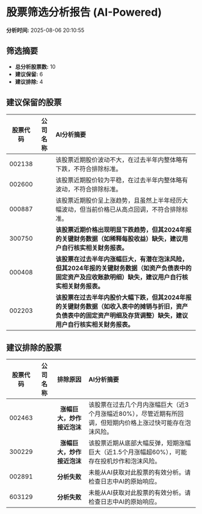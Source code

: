 # 股票筛选分析报告 (AI-Powered)

**分析时间:** 2025-08-06 20:10:55

## 筛选摘要

- **总分析股票数:** 10
- **建议保留:** 6
- **建议排除:** 4

## 建议保留的股票

| 股票代码 | 公司名称 | AI分析摘要 |
|:---:|:---:|:---|
| 002138 |  | 该股票近期股价波动不大，在过去半年内整体略有下跌，不符合排除标准。 |
| 002600 |  | 该股票近期股价较为平稳，在过去半年内整体略有波动，不符合排除标准。 |
| 000887 |  | 该股票近期股价呈上涨趋势，且虽然上半年经历大幅波动，但当前价格已从高点回调，不符合排除标准。 |
| 300750 |  | **该股票近期价格出现明显下跌趋势，但其2024年报的关键财务数据（如稀释每股收益）缺失，建议用户自行核实相关财务报表。** |
| 000408 |  | **该股票在过去半年内涨幅巨大，有潜在泡沫风险，但其2024年报的关键财务数据（如资产负债表中的固定资产及应收账款明细）缺失，建议用户自行核实相关财务报表。** |
| 002203 |  | **该股票在过去半年内股价大幅下跌，但其2024年报的关键财务数据（如收入表中的摊销与折旧，资产负债表中的固定资产明细及存货调整）缺失，建议用户自行核实相关财务报表。** |

## 建议排除的股票

| 股票代码 | 公司名称 | 排除原因 | AI分析摘要 |
|:---:|:---:|:---:|:---|
| 002463 |  | **涨幅巨大，炒作接近泡沫** | 该股票在过去几个月内涨幅巨大（近3个月涨幅近80%），尽管近期有所回调，但短期内价格上涨过快可能存在泡沫风险。 |
| 300229 |  | **涨幅巨大，炒作接近泡沫** | 该股票近期从底部大幅反弹，短期涨幅巨大（近1.5个月涨幅超60%），可能存在投机炒作和泡沫风险。 |
| 002891 |  | **分析失败** | 未能从AI获取对此股票的有效分析。请检查日志中AI的原始响应。 |
| 603129 |  | **分析失败** | 未能从AI获取对此股票的有效分析。请检查日志中AI的原始响应。 |
